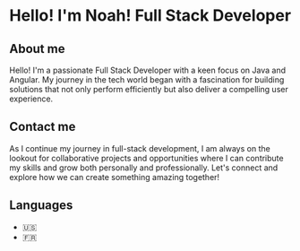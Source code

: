 # Hello! I'm Noah! Full Stack Developer
## About me
Hello! I'm a passionate Full Stack Developer with a keen focus on Java and Angular. My journey in the tech world began with a fascination for building solutions that not only perform efficiently but also deliver a compelling user experience.
## Contact me
As I continue my journey in full-stack development, I am always on the lookout for collaborative projects and opportunities where I can contribute my skills and grow both personally and professionally. Let's connect and explore how we can create something amazing together!
## Languages
- 🇺🇸
- 🇫🇷
